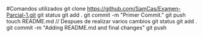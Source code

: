 #Comandos utilizados
git clone https://github.com/SamCas/Examen-Parcial-1.git
git status
git add .
git commit -m "Primer Commit."
git push
touch README.md
// Despues de realizar varios cambios
git status
git add .
git commit -m "Adding README.md and final changes"
git push